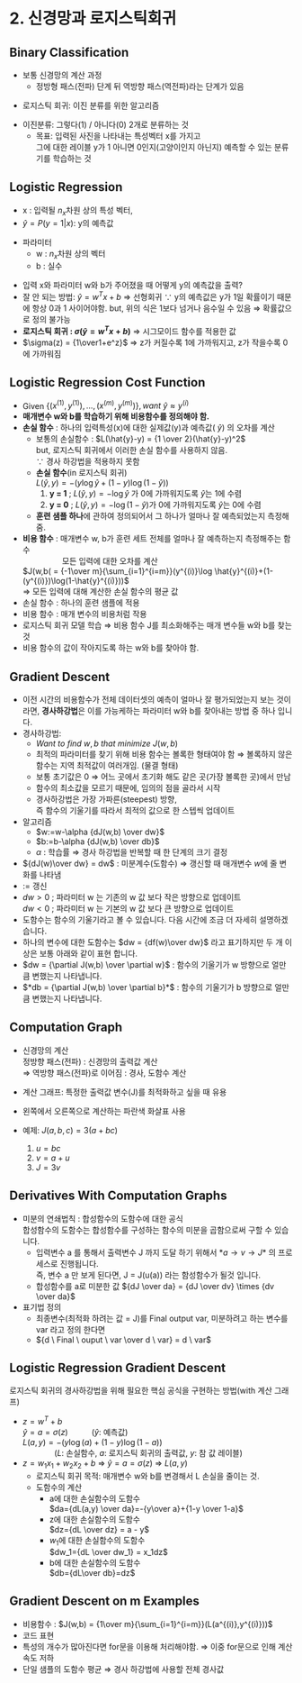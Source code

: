 ﻿# 2. 신경망과 로지스틱회귀

Binary Classification
---
+ 보통 신경망의 계산 과정
	- 정방형 패스(전파) 단계 뒤 역방향 패스(역전파)라는 단계가 있음
- 로지스틱 회귀: 이진 분류를 위한 알고리즘
+ 이진분류: 그렇다(1) / 아니다(0) 2개로 분류하는 것
	- 목표: 입력된 사진을 나타내는 특성벡터 x를 가지고  
	그에 대한 레이블 y가 1 아니면 0인지(고양이인지 아닌지) 예측할 수 있는 분류기를 학습하는 것

  

Logistic Regression
---
- x : 입력될 $n_x$차원 상의 특성 벡터,
- $\hat{y}=P(y=1 | x)$: y의 예측값
+ 파라미터
	- w : $n_x$차원 상의 벡터
	- b : 실수
- 입력 x와 파라미터 w와 b가 주어졌을 때 어떻게 y의 예측값을 출력?
- 잘 안 되는 방법: $\hat{y}=w^Tx+b$ ⇒ 선형회귀
$\because$ y의 예측값은 y가 1일 확률이기 때문에 항상 0과 1 사이어야함.
but, 위의 식은 1보다 넘거나 음수일 수 있음 ⇒ 확률값으로 정의 불가능
-  **로지스틱 회귀 : $\sigma(\hat{y}=w^Tx+b)$** ⇒ 시그모이드 함수를 적용한 값
- $\sigma(z) = {1\over1+e^z}$ ⇒ z가 커질수록 1에 가까워지고, z가 작을수록 0에 가까워짐
 

Logistic Regression Cost Function
---
- Given $\{(x^{(1)},y^{(1)}),...,(x^{(m)},y^{(m)})\}, want \ \hat{y}\approx y^{(i)}$
-  **매개변수 w와 b를 학습하기 위해 비용함수를 정의해야 함.**
-  **손실 함수** : 하나의 입력특성(x)에 대한 실제값(y)과 예측값( $\hat{y}$) 의 오차를 계산  
	- 보통의 손실함수 : $L(\hat{y}-y) = {1  \over  2}(\hat{y}-y)^2$  
but, 로지스틱 회귀에서 이러한 손실 함수를 사용하지 않음.  
$\because$ 경사 하강법을 적용하지 못함  
	-  **손실 함수**(in 로지스틱 회귀)  
$L(\hat{y},y) = -(y\log\hat{y}+(1-y)\log(1-\hat{y}))$  
		1.  **y = 1** ; $L(\hat{y},y) = -\log\hat{y}$ 가 0에 가까워지도록 $\hat{y}$는 1에 수렴  
		2.  **y = 0** ; $L(\hat{y},y) = -\log(1-\hat{y})$가 0에 가까워지도록 $\hat{y}$는 0에 수렴
	-  **훈련 샘플 하나**에 관하여 정의되어서 그 하나가 얼마나 잘 예측되었는지 측정해줌.
-  **비용 함수** : 매개변수 w, b가 훈련 세트 전체를 얼마나 잘 예측하는지 측정해주는 함수  
　　　　　모든 입력에 대한 오차를 계산  
$J(w,b( = {-1\over m}{\sum_{i=1}^{i=m}}(y^{(i)}\log  \hat{y}^{(i)}+(1-(y^{(i)})\log(1-\hat{y}^{(i)}))$    
⇒ 모든 입력에 대해 계산한 손실 함수의 평균 값  
- 손실 함수 : 하나의 훈련 샘플에 적용
- 비용 함수 : 매개 변수의 비용처럼 작용
- 로지스틱 회귀 모델 학습 ⇒ 비용 함수 J를 최소화해주는 매개 변수들 w와 b를 찾는 것
- 비용 함수의 값이 작아지도록 하는 w와 b를 찾아야 함.

  

Gradient Descent
---
- 이전 시간의 비용함수가 전체 데이터셋의 예측이 얼마나 잘 평가되었는지 보는 것이라면, **경사하강법**은 이를 가능케하는 파라미터 w와 b를 찾아내는 방법 중 하나 입니다.
- 경사하강법:
	- $Want \ to \ find \ w,b \ that \ minimize \ J(w,b)$
	- 최적의 파라미터를 찾기 위해 비용 함수는 볼록한 형태여야 함
⇒ 볼록하지 않은 함수는 지역 최적값이 여러개임. (물결 형태)
	- 보통 초기값은 0 ⇒ 어느 곳에서 초기화 해도 같은 곳(가장 볼록한 곳)에서 만남
	- 함수의 최소값을 모르기 때문에, 임의의 점을 골라서 시작
	- 경사하강법은 가장 가파른(steepest) 방향,  
즉 함수의 기울기를 따라서 최적의 값으로 한 스텝씩 업데이트
- 알고리즘
	- $w:=w-\alpha {dJ(w,b) \over dw}$
	- $b:=b-\alpha {dJ(w,b) \over db}$
	-  *α* : 학습률
⇒ 경사 하강법을 반복할 때 한 단계의 크기 결정
- ${dJ(w)\over dw} = dw$ : 미분계수(도함수)
⇒ 갱신할 때 매개변수 $w$에 줄 변화를 나타냄
- $:=$ 갱신
- $dw > 0$ ; 파라미터 w 는 기존의 w 값 보다 작은 방향으로 업데이트  
$dw < 0$ ; 파라미터 w 는 기본의 w 값 보다 큰 방향으로 업데이트
- 도함수는 함수의 기울기라고 볼 수 있습니다. 다음 시간에 조금 더 자세히 설명하겠습니다.
- 하나의 변수에 대한 도함수는 $dw = {df(w)\over dw}$ 라고 표기하지만 두 개 이상은 보통 아래와 같이 표현 합니다.
- $dw = {\partial J(w,b) \over  \partial w}$ : 함수의 기울기가 w 방향으로 얼만큼 변했는지 나타냅니다.
- $*db = {\partial J(w,b) \over  \partial b}*$ : 함수의 기울기가 b 방향으로 얼만큼 변했는지 나타냅니다.
  


Computation Graph
---
- 신경망의 계산  
정방향 패스(전파) : 신경망의 출력값 계산  
⇒ 역방향 패스(전파)로 이어짐 : 경사, 도함수 계산

- 계산 그래프: 특정한 출력값 변수(J)를 최적화하고 싶을 때 유용
- 왼쪽에서 오른쪽으로 계산하는 파란색 화살표 사용
- 예제: $J(a,b,c) = 3(a+bc)$  
	1. $u = bc$   
	2. $v = a+u$  
	3. $J = 3v$  

  

Derivatives With Computation Graphs
---
  - 미분의 연쇄법칙 : 합성함수의 도함수에 대한 공식  
합성함수의 도함수는 합성함수를 구성하는 함수의 미분을 곱함으로써 구할 수 있습니다.
	- 입력변수 a 를 통해서 출력변수 J 까지 도달 하기 위해서 $*a→v→J*$ 의 프로세스로 진행됩니다.  
	즉, 변수 a 만 보게 된다면, J = J(u(a)) 라는 함성함수가 될것 입니다.
	- 합성함수를 a로 미분한 값 ${dJ \over da} = {dJ \over dv} \times {dv \over da}$
- 표기법 정의
	- 최종변수(최적화 하려는 값 = J)를 Final output var, 미분하려고 하는 변수를 var 라고 정의 한다면
	- ${d \ Final \ ouput \ var \over d \ var} = d \ var$

  

Logistic Regression Gradient Descent
---
로지스틱 회귀의 경사하강법을 위해 필요한 핵심 공식을 구현하는 방법(with 계산 그래프)  
- $z=w^T+b$  
$\hat{y}=a=\sigma(z)$　　　($\hat{y}$: 예측값)  
$L(a,y)=-(y\log(a)+(1-y)\log(1-a))$  
　　　　($L$: 손실함수, $a$: 로지스틱 회귀의 출력값, $y$: 참 값 레이블)
- $z=w_1x_1+w_2x_2+b$ ⇒ $\hat{y}=a=\sigma(z)$ ⇒ $L(a,y)$
	- 로지스틱 회귀 목적: 매개변수 w와 b를 변경해서 L 손실을 줄이는 것.
	- 도함수의 계산
		* a에 대한 손실함수의 도함수  
$da={dL(a,y) \over da}=-{y\over a}+{1-y \over  1-a}$
		* z에 대한 손실함수의 도함수  
$dz={dL \over dz} = a - y$  
		* $w_1$에 대한 손실함수의 도함수  
$dw_1={dL \over dw_1} = x_1dz$
		* b에 대한 손실함수의 도함수  
$db={dL\over db}=dz$

  

Gradient Descent on m Examples
---
- 비용함수 : $J(w,b) = {1\over m}{\sum_{i=1}^{i=m}}(L(a^{(i)},y^{(i)}))$
- 코드 표현
- 특성의 개수가 많아진다면 for문을 이용해 처리해야함.
⇒ 이중 for문으로 인해 계산 속도 저하
- 단일 샘플의 도함수 평균 ⇒ 경사 하강법에 사용할 전체 경사값
